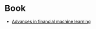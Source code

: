 # Book

- [Advances in financial machine learning](https://github.com/ai-gamer/fintech-literature/blob/main/book&survey/book/afml/README.md)

